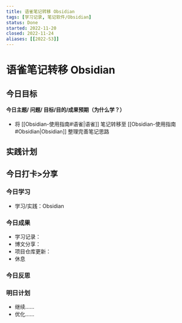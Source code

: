 ```yaml
---
title: 语雀笔记转移 Obsidian
tags: [学习记录, 笔记软件/Obsidian]
status: Done
started: 2022-11-20
closed: 2022-11-24
aliases: [[2022-S3]]
---
```

# 语雀笔记转移 Obsidian
## 今日目标
#### 今日主题/ 问题/ 目标/目的/成果预期（**为什么学**？）
- 将 [[Obsidian-使用指南#语雀|语雀]] 笔记转移至 [[Obsidian-使用指南#Obsidian|Obsidian]] 整理完善笔记思路
## 实践计划
## 今日打卡>分享
### 今日学习
- 学习/实践：Obsidian
### 今日成果
- 学习记录：
- 博文分享：
- 项目仓库更新：
- 休息
### 今日反思
### 明日计划
- 继续……
- 优化……
